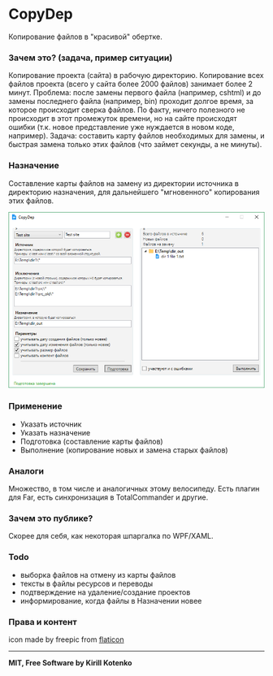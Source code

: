 # CopyDep
Копирование файлов в "красивой" обертке.

### Зачем это? (задача, пример ситуации)
Копирование проекта (сайта) в рабочую директорию. Копирование всех файлов проекта (всего у сайта более 2000 файлов) занимает более 2 минут. Проблема: после замены первого файла (например, cshtml) и до замены последнего файла (например, bin) проходит  долгое время, за которое происходит сверка файлов. По факту, ничего полезного не происходит в этот промежуток времени, но на сайте происходят ошибки (т.к. новое представление уже нуждается в новом коде, например). Задача: составить карту файлов необходимых для замены, и быстрая замена только этих файлов (что займет секунды, а не минуты).

### Назначение
Составление карты файлов на замену из директории источника в директорию назначения, для дальнейшего "мгновенного" копирования этих файлов.

![CopyDep Img1](https://github.com/zelderus/CopyDep/blob/master/Docs/copydep_pic_1.png?raw=true)

### Применение
- Указать источник
- Указать назначение
- Подготовка (составление карты файлов)
- Выполнение (копирование новых и замена старых файлов)

### Аналоги
Множество, в том числе и аналогичных этому велосипеду.
Есть плагин для Far, есть синхронизация в TotalCommander и другие.

### Зачем это публике?
Скорее для себя, как некоторая шпаргалка по WPF/XAML.

### Todo
- выборка файлов на отмену из карты файлов
- тексты в файлы ресурсов и переводы
- подтверждение на удаление/создание проектов
- информирование, когда файлы в Назначении новее

### Права и контент
icon made by freepic from [flaticon][link_flaticon]

---
**MIT, Free Software by Kirill Kotenko**

[//]: # (Yep)
 [link_web_zedk]: <http://zedk.ru/shcoder>
 [link_flaticon]: <https://www.flaticon.com>
 